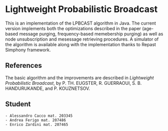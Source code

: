 # Lightweight Probabilistic Broadcast
This is an implementation of the LPBCAST algorithm in Java. The current version implements both the optimizations described in the paper (age-based message purging, frequency-based memebership purging) as well as node unsubscription and mesessage retrieving procedures. A simulator of the algorithm is available along with the implementation thanks to Repast Simphony framework. 

## References
The basic algorithm and the improvements are described in *Lightweight Probabilistic Broadcast*, by P. TH. EUGSTER, R. GUERRAOUI, S. B. HANDURUKANDE, and P. KOUZNETSOV. 

## Student
 	- Alessandro Cacco mat. 203345
	- Andrea Ferigo mat. 207486
	- Enrico Zardini mat. 207465 